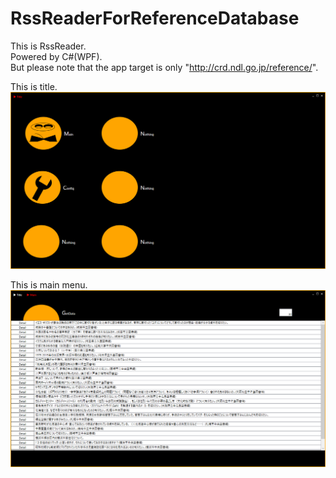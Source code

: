 # RssReaderForReferenceDatabase

This is RssReader.  
Powered by C#(WPF).  
But please note that the app target is only "http://crd.ndl.go.jp/reference/".  

This is title.
![Title](RssReaderForReferenceDatabase/RssReaderForReferenceDatabase/000_Documents/000_Image/ImageTitle.png)

This is main menu.
![Main](RssReaderForReferenceDatabase/RssReaderForReferenceDatabase/000_Documents/000_Image/ImageMain.png)

